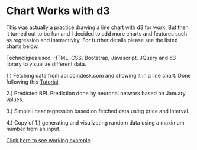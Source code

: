
<h1>Chart Works with d3</h1>

<p>This was actually a practice drawing a line chart with d3 for work. But then it turned out to be fun and I decided to add more charts and features such as regression and interactivity. For further details please see the listed charts below.</p>

<p>Technoligies used: HTML, CSS, Bootstrap, Javascript, JQuery and d3 library to visualize different data.</p>

<p>1.) Fetching data from api.coindesk.com and showing it in a line chart. Done following this <a href="https://medium.freecodecamp.org/learn-to-create-a-line-chart-using-d3-js-4f43f1ee716b">Tutorial</a>.</p>

<p>2.) Predicted BPI. Prediction done by neuronal network based on January values.</p>

<p>3.) Simple linear regression based on fetched data using price and interval.</p>

<p>4.) Copy of 1.) generating and visulizating random data using a maximum number from an input.</p>

<a href="https://jenserhardt.github.io/chart-works-with-d3/. ">Click here to see working example</a>
